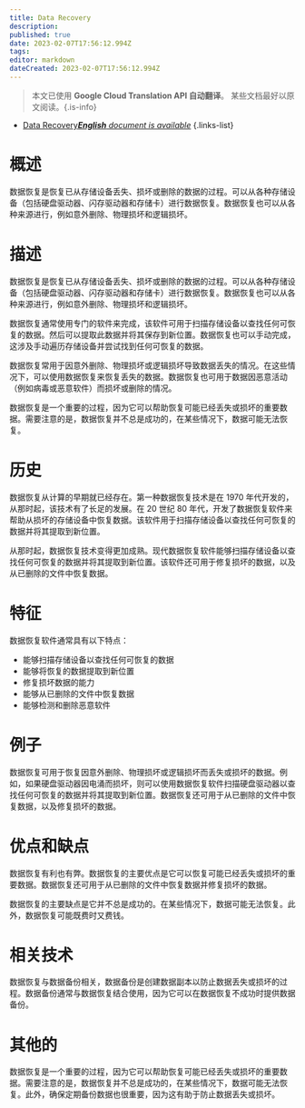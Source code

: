 ```yaml
---
title: Data Recovery
description: 
published: true
date: 2023-02-07T17:56:12.994Z
tags: 
editor: markdown
dateCreated: 2023-02-07T17:56:12.994Z
---
```


> 本文已使用 **Google Cloud Translation API 自动翻译**。
某些文档最好以原文阅读。{.is-info}



- [Data Recovery***English** document is available*](/en/Knowledge-base/Dictionary/data-recovery)
{.links-list}


# 概述
数据恢复是恢复已从存储设备丢失、损坏或删除的数据的过程。可以从各种存储设备（包括硬盘驱动器、闪存驱动器和存储卡）进行数据恢复。数据恢复也可以从各种来源进行，例如意外删除、物理损坏和逻辑损坏。

# 描述
数据恢复是恢复已从存储设备丢失、损坏或删除的数据的过程。可以从各种存储设备（包括硬盘驱动器、闪存驱动器和存储卡）进行数据恢复。数据恢复也可以从各种来源进行，例如意外删除、物理损坏和逻辑损坏。

数据恢复通常使用专门的软件来完成，该软件可用于扫描存储设备以查找任何可恢复的数据。然后可以提取此数据并将其保存到新位置。数据恢复也可以手动完成，这涉及手动遍历存储设备并尝试找到任何可恢复的数据。

数据恢复常用于因意外删除、物理损坏或逻辑损坏导致数据丢失的情况。在这些情况下，可以使用数据恢复来恢复丢失的数据。数据恢复也可用于数据因恶意活动（例如病毒或恶意软件）而损坏或删除的情况。

数据恢复是一个重要的过程，因为它可以帮助恢复可能已经丢失或损坏的重要数据。需要注意的是，数据恢复并不总是成功的，在某些情况下，数据可能无法恢复。

# 历史
数据恢复从计算的早期就已经存在。第一种数据恢复技术是在 1970 年代开发的，从那时起，该技术有了长足的发展。在 20 世纪 80 年代，开发了数据恢复软件来帮助从损坏的存储设备中恢复数据。该软件用于扫描存储设备以查找任何可恢复的数据并将其提取到新位置。

从那时起，数据恢复技术变得更加成熟。现代数据恢复软件能够扫描存储设备以查找任何可恢复的数据并将其提取到新位置。该软件还可用于修复损坏的数据，以及从已删除的文件中恢复数据。

# 特征
数据恢复软件通常具有以下特点：

- 能够扫描存储设备以查找任何可恢复的数据
- 能够将恢复的数据提取到新位置
- 修复损坏数据的能力
- 能够从已删除的文件中恢复数据
- 能够检测和删除恶意软件

# 例子
数据恢复可用于恢复因意外删除、物理损坏或逻辑损坏而丢失或损坏的数据。例如，如果硬盘驱动器因电涌而损坏，则可以使用数据恢复软件扫描硬盘驱动器以查找任何可恢复的数据并将其提取到新位置。数据恢复还可用于从已删除的文件中恢复数据，以及修复损坏的数据。

# 优点和缺点
数据恢复有利也有弊。数据恢复的主要优点是它可以恢复可能已经丢失或损坏的重要数据。数据恢复还可用于从已删除的文件中恢复数据并修复损坏的数据。

数据恢复的主要缺点是它并不总是成功的。在某些情况下，数据可能无法恢复。此外，数据恢复可能既费时又费钱。

# 相关技术
数据恢复与数据备份相关，数据备份是创建数据副本以防止数据丢失或损坏的过程。数据备份通常与数据恢复结合使用，因为它可以在数据恢复不成功时提供数据备份。

# 其他的
数据恢复是一个重要的过程，因为它可以帮助恢复可能已经丢失或损坏的重要数据。需要注意的是，数据恢复并不总是成功的，在某些情况下，数据可能无法恢复。此外，确保定期备份数据也很重要，因为这有助于防止数据丢失或损坏。